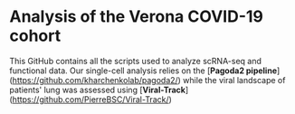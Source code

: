 # Analysis of the Verona COVID-19 cohort

This GitHub contains all the scripts used to analyze scRNA-seq and functional data.
Our single-cell analysis relies on the [**Pagoda2 pipeline**] (https://github.com/kharchenkolab/pagoda2/) while the viral landscape of patients' lung was assessed using [**Viral-Track**] (https://github.com/PierreBSC/Viral-Track/)
